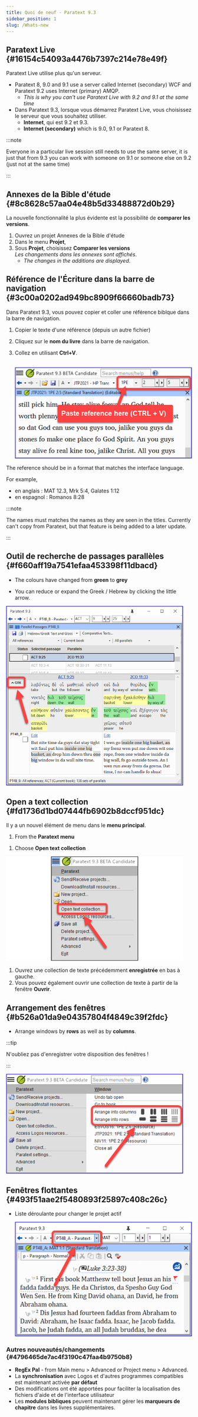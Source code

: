```yaml
---
title: Quoi de neuf - Paratext 9.3
sidebar_position: 1
slug: /Whats-new
---
```




## Paratext Live {#16154c54093a4476b7397c214e78e49f}


Paratext Live utilise plus qu'un serveur.

- Paratext 8, 9.0 and 9.1 use a server called Internet (secondary) WCF and Paratext 9.2 uses Internet (primary) AMQP.
    - _This is why you can't use Paratext Live with 9.2 and 9.1 at the same time_
- Dans Paratext 9.3, lorsque vous démarrez Paratext Live, vous choisissez le serveur que vous souhaitez utiliser.
    - **Internet**, qui est 9.2 et 9.3.
    - **Internet (secondary)** which is 9.0, 9.1 or Paratext 8.

:::note


Everyone in a particular live session still needs to use the same server, it is just that from 9.3 you can work with someone on 9.1 or someone else on 9.2 (just not at the same time)


:::


## Annexes de la Bible d'étude {#8c8628c57aa04e48b5d33488872d0b29}


La nouvelle fonctionnalité la plus évidente est la possibilité de **comparer les versions**.

1. Ouvrez un projet Annexes de la Bible d'étude
1. Dans le menu **Projet**,
1. Sous **Projet**, choisissez **Comparer les versions**  
   *Les changements dans les annexes sont affichés*.
    - _The changes in the additions are displayed_.

## Référence de l'Écriture dans la barre de navigation {#3c00a0202ad949bc8909f66660badb73}


Dans Paratext 9.3, vous pouvez copier et coller une référence biblque dans la barre de navigation.

1. Copier le texte d'une référence (depuis un autre fichier)
1. Cliquez sur le **nom du livre** dans la barre de navigation.
1. Collez en utilisant **Ctrl+V**.  
    

    ![](./1158626626.png)


The reference should be in a format that matches the interface language.


For example,

- en anglais : MAT 12.3, Mrk 5:4, Galates 1:12
- en espagnol : Romanos 8:28

:::note


The names must matches the names as they are seen in the titles. Currently can't copy from Paratext, but that feature is being added to a later update.


:::


## Outil de recherche de passages parallèles {#f660aff19a7541efaa453398f11dbacd}


<div class='notion-row'>
<div class='notion-column' style={{width: 'calc((100% - (min(32px, 4vw) * 1)) * 0.5)'}}>

- The colours have changed from **green** to **grey**

- You can reduce or expand the Greek / Hebrew by clicking the little arrow.

</div><div className='notion-spacer'></div>

<div class='notion-column' style={{width: 'calc((100% - (min(32px, 4vw) * 1)) * 0.5)'}}>

![](./1036502882.png)

</div><div className='notion-spacer'></div>
</div>

## Open a text collection {#fd1736d1bd07444fb6902b8dccf951dc}


Il y a un nouvel élément de menu dans le **menu principal**.

1. From the **Paratext menu**

<div class='notion-row'>
<div class='notion-column' style={{width: 'calc((100% - (min(32px, 4vw) * 1)) * 0.5)'}}>

1. Choose **Open text collection**

</div><div className='notion-spacer'></div>

<div class='notion-column' style={{width: 'calc((100% - (min(32px, 4vw) * 1)) * 0.5)'}}>

![](./839941766.png)

</div><div className='notion-spacer'></div>
</div>

1. Ouvrez une collection de texte précédemment **enregistrée** en bas à gauche.
1. Vous pouvez également ouvrir une collection de texte à partir de la fenêtre **Ouvrir**.

## Arrangement des fenêtres {#b526a01da9e04357804f4849c39f2fdc}

- Arrange windows by **rows** as well as by **columns**.

:::tip

N'oubliez pas d'enregistrer votre disposition des fenêtres !

:::




![](./1620979427.png)


## Fenêtres flottantes {#493f51aae2f5480893f25897c408c26c}

- Liste déroulante pour changer le projet actif  

    ![](./807351003.png)


### Autres nouveautés/changements {#4796465de7ac4f3190c47faa4b9750b8}

- **RegEx Pal** - from Main menu &gt; Advanced or Project menu &gt; Advanced.
- La **synchronisation** avec Logos et d'autres programmes compatibles est maintenant activée **par défaut**
- Des modifications ont été apportées pour faciliter la localisation des fichiers d'aide et de l'interface utilisateur
- Les **modules bibliques** peuvent maintenant gérer les **marqueurs de chapitre** dans les livres supplémentaires.
